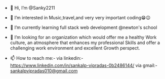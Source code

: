 - 👋 Hi, I’m @Sanky2211
- 👀 I’m interested in Music,travel,and very very important coding😁😉
- 🌱 I’m currently learning full stack web development @newton's school
- 💞️ I’m looking for an organization which would offer me a healthy Work culture, an atmosphere that
     enhances my professional Skills and offer a challenging work environment and excellent Growth
     perspect.
     
- 📫 How to reach me:- via linkedin:- https://www.linkedin.com/in/sankalp-vipradas-0b2486144/
                       via gmail:- sankalpvipradas010@gmail.com    

<!---
Sanky2211/Sanky2211 is a ✨ special ✨ repository because its `README.md` (this file) appears on your GitHub profile.
You can click the Preview link to take a look at your changes.
--->
